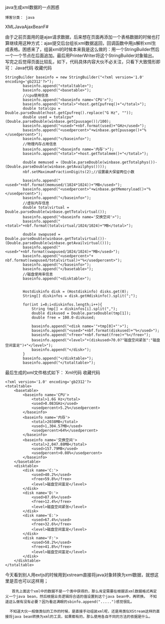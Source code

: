 
java生成xml数据的一点困惑

    博客分类： java 

XMLJavaAjaxBeanF#

由于之前页面用的是ajax请求数据，后来想在页面再添加一个表格数据的时候也打算继续用这种方式：ajax提交后台组长xml数据返回，回调函数中用js解析xml生成表格。困惑来了，组装xml的时候本来我是这么做的：用一个StringBuilder然后一个一个节点在后面追加。最后用PrinterWriter将这个StringBuilder对象输出。写完之后觉得页面比较乱，如下，代码具体内容大伙不必关注，只看下大致情形即可：
Java代码  收藏代码

    StringBuilder baseinfo = new StringBuilder("<?xml version='1.0' encoding='gb2312'?>");  
            baseinfo.append("<totaltable>");  
            baseinfo.append("<basetable>");  
            //cpu使用信息  
            baseinfo.append("<baseinfo name='CPU'>");  
            baseinfo.append("<total>"+host.getCpufreq()+"</total>");          
            double totalcpu = Double.parseDouble(host.getCpufreq().replace("G Hz", ""));  
            double used = totalcpu*(Double.parseDouble(winbase.getCpuusage())/100);  
            baseinfo.append("<used>"+nbf.format(used)+"GHz</used>");  
            baseinfo.append("<usedpercent>"+winbase.getCpuusage()+"%</usedpercent>");  
            baseinfo.append("</baseinfo>");  
            //物理内存占用信息  
            baseinfo.append("<baseinfo name='内存'>");  
            baseinfo.append("<total>"+host.getTotalmem()+"</total>");          
              
            double memused = (Double.parseDouble(winbase.getTotalphys())-(Double.parseDouble(winbase.getAvailphys())));  
            nbf.setMaximumFractionDigits(2);//设置最大保留两位小数     
           
            baseinfo.append("<used>"+nbf.format(memused/(1024*1024))+"MB</used>");  
            baseinfo.append("<usedpercent>"+winbase.getMemoryload()+"%</usedpercent>");  
            baseinfo.append("</baseinfo>");  
            //虚拟内存信息  
            double totalvirtual = Double.parseDouble(winbase.getTotalvirtual());  
            baseinfo.append("<baseinfo name='交换空间'>");  
            baseinfo.append("<total>"+nbf.format(totalvirtual/1024/1024)+"MB</total>");       
           
            double swapused =  Double.parseDouble(winbase.getTotalvirtual())-(Double.parseDouble(winbase.getAvailvirtual()));  
            baseinfo.append("<used>"+nbf.format(swapused/1024/1024)+"MB</used>");  
            baseinfo.append("<usedpercent>"+ nbf.format(swapused/totalvirtual)+"%</usedpercent>");  
            baseinfo.append("</baseinfo>");  
            baseinfo.append("</basetable>");  
            //磁盘使用率信息  
            baseinfo.append("<disktable>");  
               
              
            Hostdiskinfo disk = (Hostdiskinfo) disks.get(0);  
            String[] diskinfos = disk.getHdiskinfo().split(";");  
       
            for(int i=0;i<diskinfos.length;i++){  
                String tmp[] = diskinfos[i].split(",");  
                double diskused = Double.parseDouble(tmp[1]);  
                double free = 100.0-diskused;  
               
                baseinfo.append("<disk name='"+tmp[0]+"'>");  
                baseinfo.append("<used>"+nbf.format(diskused)+"%</used>");  
                baseinfo.append("<free>"+nbf.format(free)+"%</free>");  
                baseinfo.append("<level>"+(diskused>70.0?"磁盘空间紧张":"磁盘空间富足")+"</level>");  
                baseinfo.append("</disk>");  
            }  
            baseinfo.append("</disktable>");  
            baseinfo.append("</totaltable>");  
              

 

最后生成的xml文件格式如下：
Xml代码  收藏代码

    <?xml version='1.0' encoding='gb2312'?>  
    <totaltable>  
        <basetable>  
            <baseinfo name='CPU'>  
                <total>1.6G Hz</total>  
                <used>0.083GHz</used>  
                <usedpercent>5.2%</usedpercent>  
            </baseinfo>  
            <baseinfo name='内存'>  
                <total>2038MB</total>  
                <used>1,304.57MB</used>  
                <usedpercent>64%</usedpercent>  
            </baseinfo>  
            <baseinfo name='交换空间'>  
                <total>2,047.88MB</total>  
                <used>157.79MB</used>  
                <usedpercent>0.08%</usedpercent>  
            </baseinfo>  
        </basetable>  
        <disktable>  
            <disk name='C:'>  
                <used>40.2%</used>  
                <free>59.8%</free>  
                <level>磁盘空间富足</level>  
            </disk>  
            <disk name='D:'>  
                <used>87.6%</used>  
                <free>12.4%</free>  
                <level>磁盘空间紧张</level>  
            </disk>  
            <disk name='E:'>  
                <used>67.4%</used>  
                <free>32.6%</free>  
                <level>磁盘空间富足</level>  
            </disk>  
            <disk name='F:'>  
                <used>58.2%</used>  
                <free>41.8%</free>  
                <level>磁盘空间富足</level>  
            </disk>  
        </disktable>  
    </totaltable>  

 

 今天看到别人用extjs的时候用到xstream直接将java对象转换为xml数据，就想这里是否也可以这样用；

       首先上面这个xml中的数据不是一个类中获得的，那么肯定需要在根据该xml数据格式再定义一个java bean，然后根据业务逻辑将合适的值设置到这个java bean中，再转换。 不知道这么做有没有必要？因为看这满眼的sbinfo.append(".....")感觉很乱。

      不知道大伙一般做类似的工作的时候，是直接手动组装xml呢，还是用类似XStream这样的直接将java bean转换为xml的工具，如果都有的，那么使用各自不同的方法的依据是什么。
